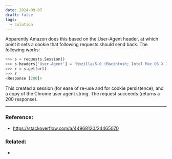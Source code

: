 ```yaml
---
date: 2024-09-07
draft: false
tags:
  - solution
---
```

Apparently Amazon does this based on the User-Agent header, at which point it sets a cookie that following requests should send back. The following works:

```python
>>> s = requests.Session()
>>> s.headers['User-Agent'] = 'Mozilla/5.0 (Macintosh; Intel Mac OS X 10_9_2) AppleWebKit/537.36 (KHTML, like Gecko) Chrome/34.0.1847.131 Safari/537.36'
>>> r = s.get(url)
>>> r
<Response [200]>
```

This created a session (for ease of re-use and for cookie persistence), and a copy of the Chrome user agent string. The request succeeds (returns a 200 response).

---
### Reference:
- https://stackoverflow.com/a/44968120/24465070

### Related:
- 